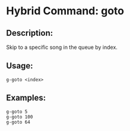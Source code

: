 # Hybrid Command: goto

## Description:
Skip to a specific song in the queue by index.

## Usage:
    g-goto <index>

## Examples:
    g-goto 5
    g-goto 100
    g-goto 64